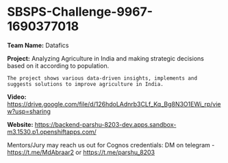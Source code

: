 # SBSPS-Challenge-9967-1690377018
**Team Name:** Datafics

**Project:** Analyzing Agriculture in India and making strategic decisions based on it according to population.
  
    The project shows various data-driven insights, implements and suggests solutions to improve agriculture in India.

**Video:** https://drive.google.com/file/d/126hdoLAdnrb3CLf_Kq_Bg8N3O1EWi_rp/view?usp=sharing

**Website:** https://backend-parshu-8203-dev.apps.sandbox-m3.1530.p1.openshiftapps.com/

Mentors/Jury may reach us out for Cognos credentials: DM on telegram - https://t.me/MdAbraar2 or https://t.me/parshu_8203
